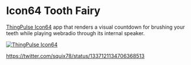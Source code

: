 # Icon64 Tooth Fairy

[ThingPulse Icon64](https://thingpulse.com/product/icon64/) app that renders a visual countdown for brushing your teeth while playing webradio through its internal speaker.

[![ThingPulse Icon64](https://thingpulse.com/wp-content/uploads/2020/11/Whitebox_Heart.jpg)](https://thingpulse.com/product/icon64/)


https://twitter.com/squix78/status/1337121134706368513
